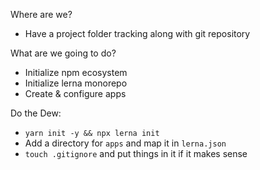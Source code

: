 Where are we? 
 * Have a project folder tracking along with git repository
 
What are we going to do? 
 * Initialize npm ecosystem
 * Initialize lerna monorepo
 * Create & configure apps

Do the Dew: 
* `yarn init -y && npx lerna init`
* Add a directory for `apps` and map it in `lerna.json`
* `touch .gitignore` and put things in it if it makes sense